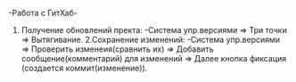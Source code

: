 -Работа с ГитХаб-
1. Получение обновлений пректа: 
 -Система упр.версиями => Три точки => Вытягивание.
2.Сохранение изменений:
 -Система упр.версиями => Проверить изменеия(сравнить их) => Добавить сообщение(комментарий) для изменений => Далее кнопка фиксация (создается коммит(изменение)).